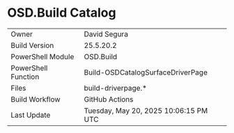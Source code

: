﻿# OSD.Build Catalog

| | |
|-|-|
| Owner | David Segura |
| Build Version | 25.5.20.2 |
| PowerShell Module | OSD.Build |
| PowerShell Function | Build-OSDCatalogSurfaceDriverPage |
| Files | build-driverpage.* |
| Build Workflow | GitHub Actions |
| Last Update | Tuesday, May 20, 2025 10:06:15 PM UTC |
